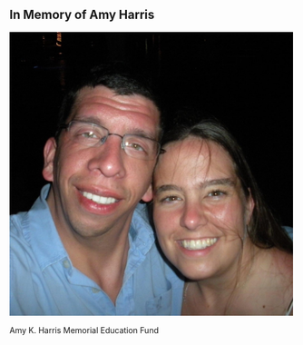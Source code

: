 ##  In Memory of Amy Harris

<img src="../assets/amy.jpg" width="500" />

Amy K. Harris Memorial Education Fund



